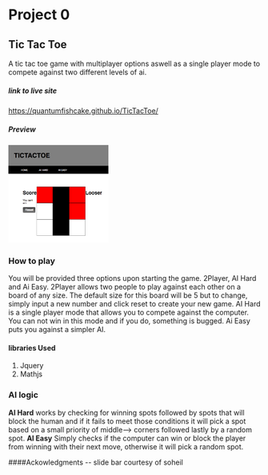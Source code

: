 # Project 0

## Tic Tac Toe

A tic tac toe game with multiplayer options aswell as a single player mode to compete against two different levels of ai.

##### link to live site

https://quantumfishcake.github.io/TicTacToe/

##### Preview

 <img src="tictactoc.png" alt="drawing" width="200px"/>

### How to play
You will be provided three options upon starting the game. 2Player, AI Hard and Ai Easy. 2Player allows two people to play against each other on a board of any size. The default size for this board will be 5 but to change, simply input a new number and click reset to create your new game. AI Hard is a single player mode that allows you to compete against the computer. You can not win in this mode and if you do, something is bugged. Ai Easy puts you against a simpler AI.

#### libraries Used

1. Jquery
2. Mathjs

### AI logic

**AI Hard** works by checking for winning spots followed by spots that will block the human and if it fails to meet those conditions it will pick a spot based on a small priority of middle--> corners followed lastly by a random spot.
**AI Easy** Simply checks if the computer can win or block the player from winning with their next move, otherwise it will pick a random spot.

####Ackowledgments
-- slide bar courtesy of soheil
